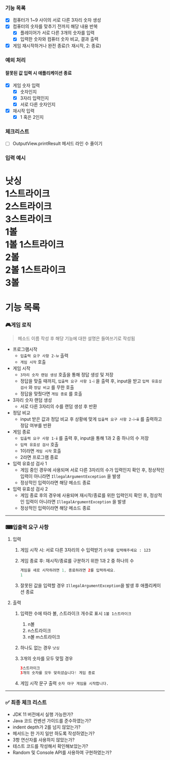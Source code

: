 ### 기능 목록
- [x] 컴퓨터가 1~9 사이의 서로 다른 3자리 숫자 생성
- [x] 컴퓨터의 숫자를 맞추기 전까지 해당 내용 반복
  - [x] 플레이어가 서로 다른 3개의 숫자를 입력
  - [x] 입력한 숫자와 컴퓨터 숫자 비교, 결과 출력
- [x] 게임 재시작하거나 완전 종료(1: 재시작, 2: 종료)

### 예외 처리
#### 잘못된 값 입력 시 애플리케이션 종료
- [x] 게임 숫자 입력
  - [x] 숫자인지
  - [x] 3자리 입력인지
  - [x] 서로 다른 숫자인지
- [x] 재시작 입력
  - [x] 1 혹은 2인지

### 체크리스트
- [ ] OutputView.printResult 메서드 라인 수 줄이기

### 입력 예시
낫싱 <br>
1스트라이크 <br>
2스트라이크 <br>
3스트라이크 <br>
1볼 <br>
1볼 1스트라이크 <br>
2볼 <br>
2볼 1스트라이크 <br>
3볼 <br>
=======
# 기능 목록

### 🎮게임 로직

> 메소드 이름 작성 후 해당 기능에 대한 설명은 들여쓰기로 작성됨
> 
- 프로그램시작
    - `입출력 요구 사항 2-ⅳ` 출력
    - `게임 시작` 호출
- 게임 시작
    - `3자리 숫자 랜덤 생성` 호출을 통해 정답 생성 및 저장
    - 정답을 맞출 때까지, `입출력 요구 사항 1-ⅰ` 을 출력 후, input을 받고 `입력 유효성 검사` 와 `정답 비교` 를 무한 호출
    - 정답을 맞췄다면 `게임 종료` 를 호출
- 3자리 숫자 랜덤 생성
    - 서로 다른 3자리의 수를 랜덤 생성 후 반환
- 정답 비교
    - input 받은 값과 정답 비교 후 상황에 맞게 `입출력 요구 사항 2-ⅰ~ⅲ` 를 출력하고 정답 여부를 반환
- 게임 종료
    - `입출력 요구 사항 1-ⅱ` 를 출력 후, input을 통해 1과 2 중 하나의 수 저장
    - `입력 유효성 검사` 호출
    - 1이라면 `게임 시작` 호출
    - 2라면 프로그램 종료
- 입력 유효성 검사 1
    - 게임 중인 경우에 사용되며 서로 다른 3자리의 수가 입력인지 확인 후, 정상적인 입력이 아니라면 `IllegalArgumentException` 을 발생
    - 정상적인 입력이라면 해당 메소드 종료
- 입력 유효성 검사 2
    - 게임 종료 후의 경우에 사용되며 재시작/종료를 위한 입력인지 확인 후, 정상적인 입력이 아니라면 `IllegalArgumentException` 을 발생
    - 정상적인 입력이라면 해당 메소드 종료

---

### ⌨입출력 요구 사항

1. 입력
    1. 게임 시작 시: 서로 다른 3자리의 수 입력받기 `숫자를 입력해주세요 : 123`
    2. 게임 종료 후: 재시작/종료를 구분하기 위한 1과 2 중 하나의 수
        
        ```java
        게임을 새로 시작하려면 1, 종료하려면 2를 입력하세요.
        1
        ```
        
    3. 잘못된 값을 입력할 경우 `IllegalArgumentException`을 발생 후 애플리케이션 종료
2. 출력
    1. 입력한 수에 따라 볼, 스트라이크 개수로 표시 `1볼 1스트라이크`
        1. n볼
        2. n스트라이크
        3. n볼 m스트라이크
    2. 하나도 없는 경우 `낫싱`
    3. 3개의 숫자를 모두 맞힐 경우 
        
        ```java
        3스트라이크
        3개의 숫자를 모두 맞히셨습니다! 게임 종료
        ```
        
    4. 게임 시작 문구 출력 `숫자 야구 게임을 시작합니다.`

---

### ✅ 최종 체크 리스트

- JDK 11 버전에서 실행 가능한가?
- Java 코드 컨벤션 가이드를 준수하였는가?
- indent depth가 2를 넘지 않았는가?
- 메서드는 한 가지 일만 하도록 작성하였는가?
- 3항 연산자를 사용하지 않았는가?
- 테스트 코드를 작성해서 확인해보았는가?
- Random 및 Console API를 사용하여 구현하였는가?